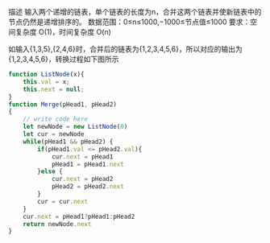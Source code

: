 描述
输入两个递增的链表，单个链表的长度为n，合并这两个链表并使新链表中的节点仍然是递增排序的。
数据范围：0≤n≤1000,−1000≤节点值≤1000
要求：空间复杂度 O(1)，时间复杂度 O(n)

如输入{1,3,5},{2,4,6}时，合并后的链表为{1,2,3,4,5,6}，所以对应的输出为{1,2,3,4,5,6}，转换过程如下图所示
```js
function ListNode(x){
    this.val = x;
    this.next = null;
}
function Merge(pHead1, pHead2)
{
    // write code here
    let newNode = new ListNode(0)
    let cur = newNode
    while(pHead1 && pHead2) {
        if(pHead1.val <= pHead2.val){
            cur.next = pHead1
            pHead1 = pHead1.next
        }else {
            cur.next = pHead2
            pHead2 = pHead2.next
        }
        cur = cur.next
    }
    cur.next = pHead1?pHead1:pHead2
    return newNode.next
}
```